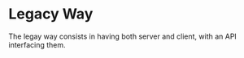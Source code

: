 # Legacy Way
The legay way consists in having both server and client, with an API interfacing them.
